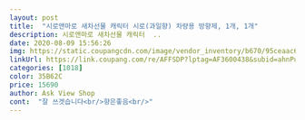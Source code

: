 ```yaml
---
layout: post 
title:  "시로앤마로 새차선물 캐릭터 시로(과일향) 차량용 방향제, 1개, 1개" 
description: 시로앤마로 새차선물 캐릭터  ..
date: 2020-08-09 15:56:26 
img: https://static.coupangcdn.com/image/vendor_inventory/b670/95ceaac63426fd1437cdf0babfa2c277ddf88ca340f83cc08e0fe9a182f4.jpg 
linkUrl: https://link.coupang.com/re/AFFSDP?lptag=AF3600438&subid=ahnPublicAsk&pageKey=1669570329&itemId=2844671085&vendorItemId=70834030125&traceid=V0-113-170a381e11553116 
categories: [1018] 
color: 35B62C 
price: 15690 
author: Ask View Shop 
cont:  "잘 쓰겟습니다<br/>향은좋음<br/>" 
---
```

